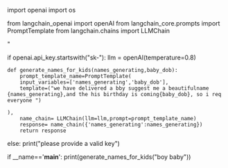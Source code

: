 import openai
import os

from langchain_openai import openAI
from langchain_core.prompts import PromptTemplate
from langchain.chains import LLMChain

"

if openai.api_key.startswith("sk-"):
    llm = openAI(temperature=0.8)

    def generate_names_for_kids(names_generating,baby_dob):
        prompt_template_name=PromptTemplate(
        input_variables=['names_generating','baby_dob'],
        template=("we have delivered a bby suggest me a beautifulname {names_generating},and the his birthday is coming{baby_dob}, so i req everyone ")
        
    ),
        name_chain= LLMChain(llm=llm,prompt=prompt_template_name)
        response= name_chain({'names_generating':names_generating})
        return response

else:
    print("please provide a valid key")


if __name=='__main__':
    print(generate_names_for_kids("boy baby"))

